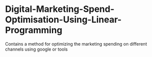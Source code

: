 # Digital-Marketing-Spend-Optimisation-Using-Linear-Programming
Contains a method for optimizing the marketing spending on different channels using google or tools
